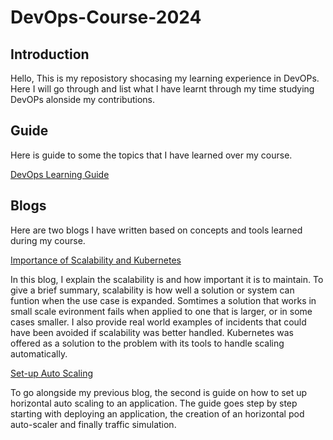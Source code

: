# DevOps-Course-2024

## Introduction

Hello, This is my reposistory shocasing my learning experience in DevOPs. Here I will go through and list what I have learnt through my time studying DevOPs alonside my contributions.

## Guide

Here is guide to some the topics that I have learned over my course.

[DevOps Learning Guide](https://github.com/Saad214/DevOps-Course-2024/blob/main/Guide.md)

## Blogs

Here are two blogs I have written based on concepts and tools learned during my course.

[Importance of Scalability and Kubernetes](https://medium.com/@i180437/the-importance-of-scalability-and-kubernetes-14a31f63c6b5)

In this blog, I explain the scalability is and how important it is to maintain. To give a brief summary, scalability is how well a solution or system can funtion when the use case is expanded. Somtimes a solution that works in small scale evironment fails when applied to one that is larger, or in some cases smaller. I also provide real world examples of incidents that could have been avoided if scalability was better handled. Kubernetes was offered as a solution to the problem with its tools to handle scaling automatically. 

[Set-up Auto Scaling](https://medium.com/@i180437/how-to-setup-auto-scaling-in-kubernetes-df4618a9bfdc)

To go alongside my previous blog, the second is guide on how to set up horizontal auto scaling to an application. The guide goes step by step starting with deploying an application, the creation of an horizontal pod auto-scaler and finally traffic simulation.

